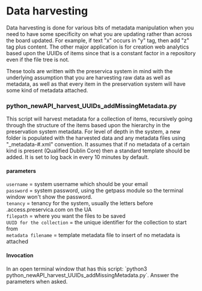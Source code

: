 <h1>Data harvesting</h1>
Data harvesting is done for various bits of metadata manipulation when you need to have some specificity on what you are updating rather than across the board updated. For example, if text "x" occurs in "y" tag, then add "z" tag plus content. The other major application is for creation web analytics based upon the UUIDs of items since that is a constant factor in a repository even if the file tree is not.

These tools are written with the preservica system in mind with the underlying assumption that you are harvesting raw data as well as metadata, as well as that every item in the preservation system will have some kind of metadata attached.
<h3>python_newAPI_harvest_UUIDs_addMissingMetadata.py</h3>
This script will harvest metadata for a collection of items, recursively going through the structure of the items based upon the hierarchy in the preservation system metadata. For level of depth in the system, a new folder is populated with the harvested data and any metadata files using "_metadata-#.xml" convention. It assumes that if no metadata of a certain kind is present (Qualified Dublin Core) then a standard template should be added. It is set to log back in every 10 minutes by default.
<h4>parameters</h4>

`username` = system username which should be your email<br/>
`password` = system password, using the getpass module so the terminal window won't show the password.<br/>
`tenancy` = tenancy for the system, usually the letters before .access.preservica.com on the UA<br/>
`filepath` = where you want the files to be saved<br/>
`UUID for the collection` = the unique identifier for the collection to start from<br/>
`metadata filename` = template metadata file to insert of no metadata is attached
<h4>Invocation</h4>
In an open terminal window that has this script: `python3 python_newAPI_harvest_UUIDs_addMissingMetadata.py`. Answer the parameters when asked.
